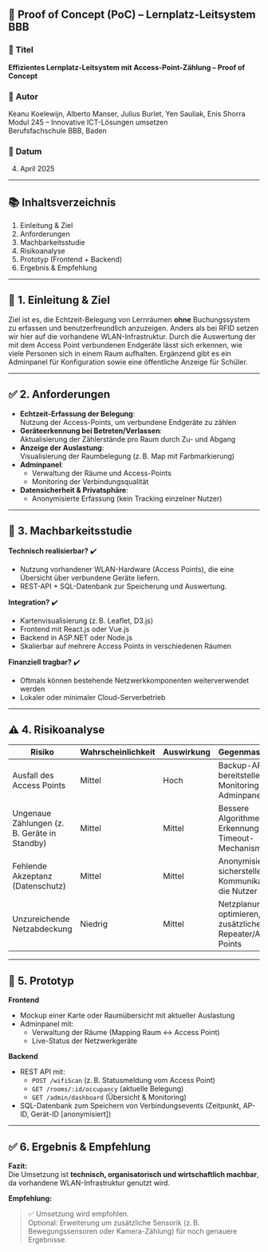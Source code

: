 ## 🧪 **Proof of Concept (PoC) – Lernplatz-Leitsystem BBB**

### 📌 **Titel**

**Effizientes Lernplatz-Leitsystem mit Access-Point-Zählung – Proof of Concept**

### 👤 **Autor**

Keanu Koelewijn, Alberto Manser, Julius Burlet, Yen Sauliak, Enis Shorra  
Modul 245 – Innovative ICT-Lösungen umsetzen  
Berufsfachschule BBB, Baden

### 📅 **Datum**

4. April 2025

---

## 📚 **Inhaltsverzeichnis**

1. Einleitung & Ziel  
2. Anforderungen  
3. Machbarkeitsstudie  
4. Risikoanalyse  
5. Prototyp (Frontend + Backend)  
6. Ergebnis & Empfehlung  

---

## 🎯 **1. Einleitung & Ziel**

Ziel ist es, die Echtzeit-Belegung von Lernräumen **ohne** Buchungssystem zu erfassen und benutzerfreundlich anzuzeigen. Anders als bei RFID setzen wir hier auf die vorhandene WLAN-Infrastruktur. Durch die Auswertung der mit dem Access Point verbundenen Endgeräte lässt sich erkennen, wie viele Personen sich in einem Raum aufhalten. Ergänzend gibt es ein Adminpanel für Konfiguration sowie eine öffentliche Anzeige für Schüler.

---

## ✅ **2. Anforderungen**

- **Echtzeit-Erfassung der Belegung**:  
  Nutzung der Access-Points, um verbundene Endgeräte zu zählen
- **Geräteerkennung bei Betreten/Verlassen**:  
  Aktualisierung der Zählerstände pro Raum durch Zu- und Abgang
- **Anzeige der Auslastung**:  
  Visualisierung der Raumbelegung (z. B. Map mit Farbmarkierung)
- **Adminpanel**:  
  - Verwaltung der Räume und Access-Points  
  - Monitoring der Verbindungsqualität  
- **Datensicherheit & Privatsphäre**:  
  - Anonymisierte Erfassung (kein Tracking einzelner Nutzer)

---

## 🧠 **3. Machbarkeitsstudie**

**Technisch realisierbar?** ✔️  
- Nutzung vorhandener WLAN-Hardware (Access Points), die eine Übersicht über verbundene Geräte liefern.  
- REST-API + SQL-Datenbank zur Speicherung und Auswertung.  

**Integration?** ✔️  
- Kartenvisualisierung (z. B. Leaflet, D3.js)  
- Frontend mit React.js oder Vue.js  
- Backend in ASP.NET oder Node.js  
- Skalierbar auf mehrere Access Points in verschiedenen Räumen  

**Finanziell tragbar?** ✔️  
- Oftmals können bestehende Netzwerkkomponenten weiterverwendet werden  
- Lokaler oder minimaler Cloud-Serverbetrieb  

---

## ⚠️ **4. Risikoanalyse**

| Risiko                           | Wahrscheinlichkeit | Auswirkung | Gegenmassnahme                                                |
| -------------------------------- | ------------------ | ---------- | ------------------------------------------------------------- |
| Ausfall des Access Points        | Mittel            | Hoch       | Backup-AP bereitstellen, Monitoring im Adminpanel            |
| Ungenaue Zählungen (z. B. Geräte in Standby) | Mittel | Mittel    | Bessere Algorithmen zur Erkennung & Timeout-Mechanismen       |
| Fehlende Akzeptanz (Datenschutz) | Mittel            | Mittel     | Anonymisierung sicherstellen, Kommunikation an die Nutzer     |
| Unzureichende Netzabdeckung      | Niedrig           | Mittel     | Netzplanung optimieren, zusätzliche Repeater/Access Points    |

---

## 🧪 **5. Prototyp**

**Frontend**  
- Mockup einer Karte oder Raumübersicht mit aktueller Auslastung  
- Adminpanel mit:  
  - Verwaltung der Räume (Mapping Raum ↔ Access Point)  
  - Live-Status der Netzwerkgeräte  

**Backend**  
- REST API mit:  
  - `POST /wifiScan` (z. B. Statusmeldung vom Access Point)  
  - `GET /rooms/:id/occupancy` (aktuelle Belegung)  
  - `GET /admin/dashboard` (Übersicht & Monitoring)  
- SQL-Datenbank zum Speichern von Verbindungsevents (Zeitpunkt, AP-ID, Gerät-ID [anonymisiert])  

---

## ✅ **6. Ergebnis & Empfehlung**

**Fazit:**  
Die Umsetzung ist **technisch, organisatorisch und wirtschaftlich machbar**, da vorhandene WLAN-Infrastruktur genutzt wird.

**Empfehlung:**  
> ✅ Umsetzung wird empfohlen.  
> Optional: Erweiterung um zusätzliche Sensorik (z. B. Bewegungssensoren oder Kamera-Zählung) für noch genauere Ergebnisse.
